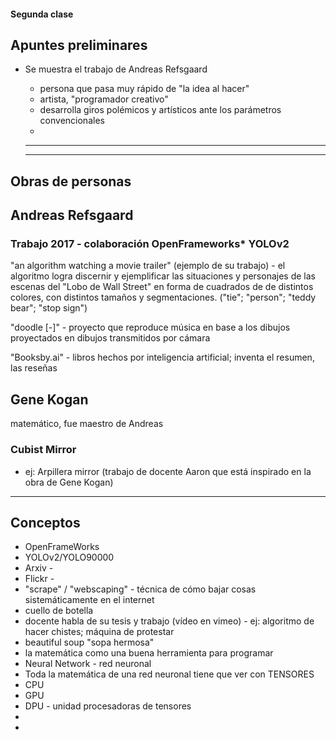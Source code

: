 #### Segunda clase

## Apuntes preliminares

* Se muestra el trabajo de Andreas Refsgaard
  - persona que pasa muy rápido de "la idea al hacer"
  - artista, "programador creativo"
  - desarrolla giros polémicos y artísticos ante los parámetros convencionales
  - 
  * * * 
 
  * * *
## Obras de personas

## Andreas Refsgaard
   ### Trabajo 2017 - colaboración OpenFrameworks* YOLOv2
  "an algorithm watching a movie trailer" (ejemplo de su trabajo) - el algoritmo logra discernir y ejemplificar las situaciones y personajes de las escenas del "Lobo de Wall Street" en forma de cuadrados de de distintos colores, con distintos tamaños y segmentaciones. ("tie"; "person"; "teddy bear"; "stop sign")

   "doodle [-]" - proyecto que reproduce música en base a los dibujos proyectados en dibujos transmitidos por cámara

   "Booksby.ai" - libros hechos por inteligencia artificial; inventa el resumen, las reseñas 

## Gene Kogan
  matemático, fue maestro de Andreas

  ### Cubist Mirror
  - ej: Arpillera mirror (trabajo de docente Aaron que está inspirado en la obra de Gene Kogan)
* * *

## Conceptos
- OpenFrameWorks
- YOLOv2/YOLO90000
- Arxiv -
- Flickr -
- "scrape" / "webscaping" - técnica de cómo bajar cosas sistemáticamente en el internet
- cuello de botella
- docente habla de su tesis y trabajo (vídeo en vimeo) - ej: algoritmo de hacer chistes; máquina de protestar 
- beautiful soup "sopa hermosa"
- la matemática como una buena herramienta para programar
- Neural Network - red neuronal
- Toda la matemática de una red neuronal tiene que ver con TENSORES
- CPU
- GPU
- DPU - unidad procesadoras de tensores
- 
- 
